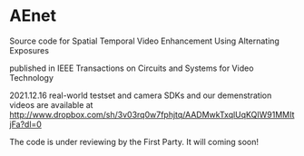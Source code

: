 # AEnet
Source code for Spatial Temporal Video Enhancement Using Alternating Exposures

published in IEEE Transactions on Circuits and Systems for Video Technology

2021.12.16 real-world testset and camera SDKs and our demenstration videos are available at
  http://www.dropbox.com/sh/3v03rq0w7fphjtq/AADMwkTxqlUqKQIW91MMItjFa?dl=0

The code is under reviewing by the First Party. It will coming soon!




